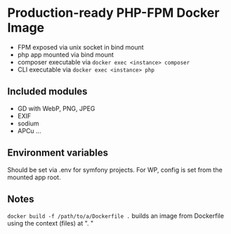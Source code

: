 # Production-ready PHP-FPM Docker Image

- FPM exposed via unix socket in bind mount
- php app mounted via bind mount
- composer executable via `docker exec <instance> composer`
- CLI executable via `docker exec <instance> php`

## Included modules
- GD with WebP, PNG, JPEG
- EXIF
- sodium
- APCu
...

## Environment variables
Should be set via .env for symfony projects. For WP, config is set from the mounted app root.

## Notes
`docker build -f /path/to/a/Dockerfile .` builds an image from Dockerfile using the context (files) at ". "